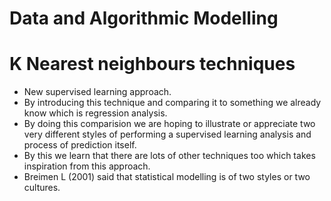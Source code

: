 # Data and Algorithmic Modelling

# K Nearest neighbours techniques

- New supervised learning approach.
- By introducing this technique and comparing it to something we already know which is regression analysis.
- By doing this comparision we are hoping to illustrate or appreciate two very different styles of performing a supervised learning analysis and process of prediction itself.
- By this we learn that there are lots of other techniques too which takes inspiration from this approach.
- Breimen L (2001) said that statistical modelling is of two styles or two cultures.
